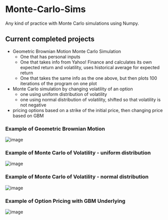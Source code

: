 # Monte-Carlo-Sims

Any kind of practice with Monte Carlo simulations using Numpy.


## Current completed projects
- Geometric Brownian Motion Monte Carlo Simulation 
    - One that has personal inputs
    - One that takes info from Yahoo! Finance and calculates its own expected return and volatility, uses historical average for expected return
    - One that takes the same info as the one above, but then plots 100 iterations of the program on one plot
- Monte Carlo simulation by changing volatility of an option
    - one using uniform distribution of volatility
    - one using normal distribution of volatility, shifted so that volatility is not negative
- pricing options based on a strike of the initial price, then changing price based on GBM


### Example of Geometric Brownian Motion
![image](https://github.com/andytyuan2/Monte-Carlo-Sims/assets/125106540/e4c49880-73b1-4dd3-915f-2d94a28bafb7)


### Example of Monte Carlo of Volatility - uniform distribution
![image](https://github.com/andytyuan2/Monte-Carlo-Sims/assets/125106540/d337c431-e9d0-4daf-a791-5d82003b7768)

### Example of Monte Carlo of Volatility - normal distribution
![image](https://github.com/andytyuan2/Monte-Carlo-Sims/assets/125106540/8e87aa66-8a60-4180-9850-fd5f24dd534f)

### Example of Option Pricing with GBM Underlying
![image](https://github.com/andytyuan2/Monte-Carlo-Sims/assets/125106540/267c8943-4224-4bfa-a2eb-ac5a367e8f27)

